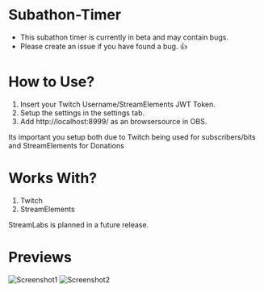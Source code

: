 # Subathon-Timer

- This subathon timer is currently in beta and may contain bugs.
- Please create an issue if you have found a bug. :+1:

# How to Use?

1. Insert your Twitch Username/StreamElements JWT Token.
2. Setup the settings in the settings tab.
3. Add http://localhost:8999/ as an browsersource in OBS.

Its important you setup both due to Twitch being used for subscribers/bits and StreamElements for Donations

# Works With?

1. Twitch
2. StreamElements

StreamLabs is planned in a future release.

# Previews
![Screenshot1](https://screenshot.hetisjoey.com/dAGO2/fUNUgenE02.png/raw)
![Screenshot2](https://screenshot.hetisjoey.com/dAGO2/gIpofAPI59.png/raw)
